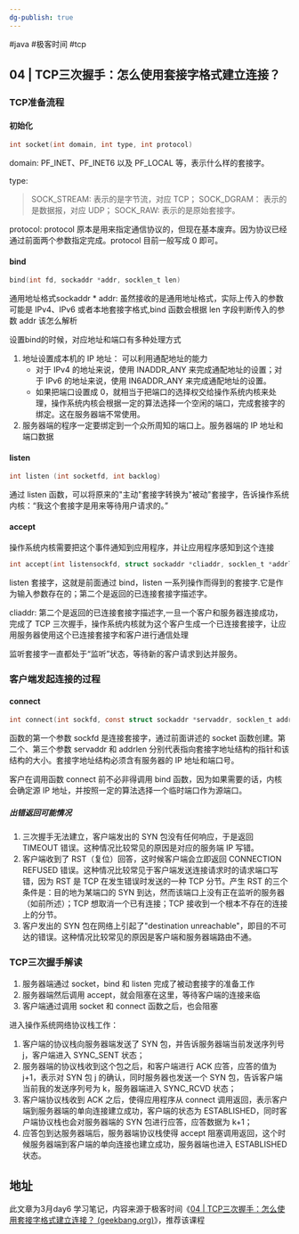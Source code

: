 ```yaml
---
dg-publish: true
---
```


#java #极客时间 #tcp 

##  04 | TCP三次握手：怎么使用套接字格式建立连接？

### TCP准备流程

####  初始化

```c
int socket(int domain, int type, int protocol)
```

domain: PF_INET、PF_INET6 以及 PF_LOCAL 等，表示什么样的套接字。

type:  
> SOCK_STREAM: 表示的是字节流，对应 TCP；
> SOCK_DGRAM： 表示的是数据报，对应 UDP；
> SOCK_RAW: 表示的是原始套接字。

protocol: protocol 原本是用来指定通信协议的，但现在基本废弃。因为协议已经通过前面两个参数指定完成。protocol 目前一般写成 0 即可。

#### bind

```c
bind(int fd, sockaddr *addr, socklen_t len)
```

通用地址格式sockaddr * addr: 虽然接收的是通用地址格式，实际上传入的参数可能是 IPv4、IPv6 或者本地套接字格式,bind 函数会根据 len 字段判断传入的参数 addr 该怎么解析

设置bind的时候，对应地址和端口有多种处理方式

1. 地址设置成本机的 IP 地址： 可以利用通配地址的能力
	- 对于 IPv4 的地址来说，使用 INADDR_ANY 来完成通配地址的设置；对于 IPv6 的地址来说，使用 IN6ADDR_ANY 来完成通配地址的设置。
	- 如果把端口设置成 0，就相当于把端口的选择权交给操作系统内核来处理，操作系统内核会根据一定的算法选择一个空闲的端口，完成套接字的绑定。这在服务器端不常使用。
2. 服务器端的程序一定要绑定到一个众所周知的端口上。服务器端的 IP 地址和端口数据   

#### listen

```c
int listen (int socketfd, int backlog)
```

通过 listen 函数，可以将原来的"主动"套接字转换为"被动"套接字，告诉操作系统内核：“我这个套接字是用来等待用户请求的。”

#### accept

操作系统内核需要把这个事件通知到应用程序，并让应用程序感知到这个连接

```c
int accept(int listensockfd, struct sockaddr *cliaddr, socklen_t *addrlen)
```

listen 套接字，这就是前面通过 bind，listen 一系列操作而得到的套接字.它是作为输入参数存在的；第二个是返回的已连接套接字描述字。

cliaddr: 第二个是返回的已连接套接字描述字,一旦一个客户和服务器连接成功，完成了 TCP 三次握手，操作系统内核就为这个客户生成一个已连接套接字，让应用服务器使用这个已连接套接字和客户进行通信处理

监听套接字一直都处于“监听”状态，等待新的客户请求到达并服务。

### 客户端发起连接的过程

#### connect

```c
int connect(int sockfd, const struct sockaddr *servaddr, socklen_t addrlen)
```

函数的第一个参数 sockfd 是连接套接字，通过前面讲述的 socket 函数创建。第二个、第三个参数 servaddr 和 addrlen 分别代表指向套接字地址结构的指针和该结构的大小。套接字地址结构必须含有服务器的 IP 地址和端口号。


客户在调用函数 connect 前不必非得调用 bind 函数，因为如果需要的话，内核会确定源 IP 地址，并按照一定的算法选择一个临时端口作为源端口。

##### 出错返回可能情况

1. 三次握手无法建立，客户端发出的 SYN 包没有任何响应，于是返回 TIMEOUT 错误。这种情况比较常见的原因是对应的服务端 IP 写错。
2. 客户端收到了 RST（复位）回答，这时候客户端会立即返回 CONNECTION REFUSED 错误。这种情况比较常见于客户端发送连接请求时的请求端口写错，因为 RST 是 TCP 在发生错误时发送的一种 TCP 分节。产生 RST 的三个条件是：目的地为某端口的 SYN 到达，然而该端口上没有正在监听的服务器（如前所述）；TCP 想取消一个已有连接；TCP 接收到一个根本不存在的连接上的分节。
3. 客户发出的 SYN 包在网络上引起了"destination unreachable"，即目的不可达的错误。这种情况比较常见的原因是客户端和服务器端路由不通。

### TCP三次握手解读

1. 服务器端通过 socket，bind 和 listen 完成了被动套接字的准备工作
2. 服务器端然后调用 accept，就会阻塞在这里，等待客户端的连接来临
3. 客户端通过调用 socket 和 connect 函数之后，也会阻塞

进入操作系统网络协议栈工作：

1. 客户端的协议栈向服务器端发送了 SYN 包，并告诉服务器端当前发送序列号 j，客户端进入 SYNC_SENT 状态；
2. 服务器端的协议栈收到这个包之后，和客户端进行 ACK 应答，应答的值为 j+1，表示对 SYN 包 j 的确认，同时服务器也发送一个 SYN 包，告诉客户端当前我的发送序列号为 k，服务器端进入 SYNC_RCVD 状态；
3. 客户端协议栈收到 ACK 之后，使得应用程序从 connect 调用返回，表示客户端到服务器端的单向连接建立成功，客户端的状态为 ESTABLISHED，同时客户端协议栈也会对服务器端的 SYN 包进行应答，应答数据为 k+1；
4. 应答包到达服务器端后，服务器端协议栈使得 accept 阻塞调用返回，这个时候服务器端到客户端的单向连接也建立成功，服务器端也进入 ESTABLISHED 状态。


## 地址

此文章为3月day6 学习笔记，内容来源于极客时间《[04 | TCP三次握手：怎么使用套接字格式建立连接？ (geekbang.org)](https://time.geekbang.org/column/article/116042)》，推荐该课程
